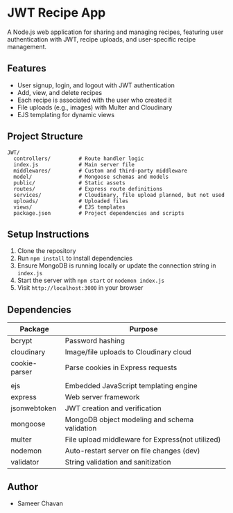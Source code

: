 # JWT Recipe App

A Node.js web application for sharing and managing recipes, featuring user authentication with JWT, recipe uploads, and user-specific recipe management.

## Features
- User signup, login, and logout with JWT authentication
- Add, view, and delete recipes
- Each recipe is associated with the user who created it
- File uploads (e.g., images) with Multer and Cloudinary
- EJS templating for dynamic views

## Project Structure
```
JWT/
  controllers/         # Route handler logic
  index.js             # Main server file
  middlewares/         # Custom and third-party middleware
  model/               # Mongoose schemas and models
  public/              # Static assets
  routes/              # Express route definitions
  services/            # Cloudinary, file upload planned, but not used
  uploads/             # Uploaded files
  views/               # EJS templates
  package.json         # Project dependencies and scripts
```

## Setup Instructions
1. Clone the repository
2. Run `npm install` to install dependencies
3. Ensure MongoDB is running locally or update the connection string in `index.js`
4. Start the server with `npm start` or `nodemon index.js`
5. Visit `http://localhost:3000` in your browser

## Dependencies
| Package         | Purpose                                      |
|----------------|----------------------------------------------|
| bcrypt         | Password hashing    |
| cloudinary     | Image/file uploads to Cloudinary cloud        |
| cookie-parser  | Parse cookies in Express requests             |
|   |           |
| ejs            | Embedded JavaScript templating engine         |
| express        | Web server framework                          |
| jsonwebtoken   | JWT creation and verification                 |
| mongoose       | MongoDB object modeling and schema validation |
| multer         | File upload middleware for Express(not utilized)            |
| nodemon        | Auto-restart server on file changes (dev)     |
| validator      | String validation and sanitization            |

## Author
- Sameer Chavan

